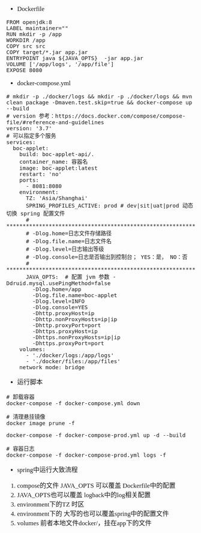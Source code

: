 <span  style="font-family: Simsun,serif; font-size: 17px; ">

- Dockerfile
~~~
FROM openjdk:8
LABEL maintainer=""
RUN mkdir -p /app
WORKDIR /app
COPY src src
COPY target/*.jar app.jar
ENTRYPOINT java ${JAVA_OPTS}  -jar app.jar
VOLUME ['/app/logs', '/app/file']
EXPOSE 8080

~~~

- docker-compose.yml
~~~
# mkdir -p ./docker/logs && mkdir -p ./docker/logs && mvn clean package -Dmaven.test.skip=true && docker-compose up --build
# version 参考：https://docs.docker.com/compose/compose-file/#reference-and-guidelines
version: '3.7'
# 可以指定多个服务
services:
  boc-applet:
    build: boc-applet-api/.
    container_name: 容器名
    image: boc-applet:latest
    restart: 'no'
    ports:
      - 8081:8080
    environment:
      TZ: 'Asia/Shanghai'
      SPRING_PROFILES_ACTIVE: prod # dev|sit|uat|prod 动态切换 spring 配置文件
      # ****************************************************************************************************************
      # -Dlog.home=日志文件存储路径
      # -Dlog.file.name=日志文件名
      # -Dlog.level=日志输出等级
      # -Dlog.console=日志是否输出到控制台； YES：是， NO：否
      # ****************************************************************************************************************
      JAVA_OPTS:  # 配置 jvm 参数 -Ddruid.mysql.usePingMethod=false
        -Dlog.home=/app
        -Dlog.file.name=boc-applet
        -Dlog.level=INFO
        -Dlog.console=YES
        -Dhttp.proxyHost=ip
        -Dhttp.nonProxyHosts=ip|ip
        -Dhttp.proxyPort=port
        -Dhttps.proxyHost=ip
        -Dhttps.nonProxyHosts=ip|ip
        -Dhttps.proxyPort=port
    volumes:
      - './docker/logs:/app/logs'
      - './docker/files:/app/files'
    network_mode: bridge
~~~

- 运行脚本
~~~
# 卸载容器
docker-compose -f docker-compose.yml down

# 清理悬挂镜像
docker image prune -f

docker-compose -f docker-compose-prod.yml up -d --build

# 容器日志
docker-compose -f docker-compose-prod.yml logs -f

~~~

- spring中运行大致流程



1. compose的文件 JAVA_OPTS 可以覆盖 Dockerfile中的配置
2. JAVA_OPTS也可以覆盖 logback中的log相关配置
3. environment下的TZ 时区
4. environment下的 大写的也可以覆盖spring中的配置文件
5. volumes 前者本地文件docker/，挂在app下的文件

</span>